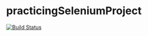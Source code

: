 # practicingSeleniumProject

[![Build Status](https://travis-ci.org/dmbarra/practicingSeleniumProject.svg?branch=master)](https://travis-ci.org/dmbarra/practicingSeleniumProject)

<br>
